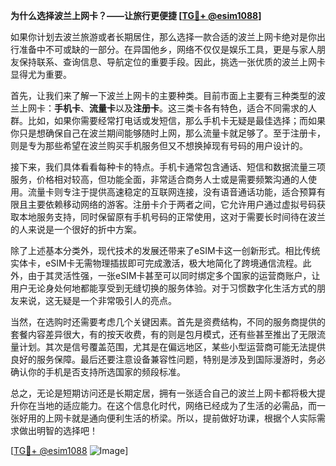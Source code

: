 **为什么选择波兰上网卡？——让旅行更便捷 [[TG💪+ @esim1088](https://t.me/s/esim1088)]**

如果你计划去波兰旅游或者长期居住，那么选择一款合适的波兰上网卡绝对是你出行准备中不可或缺的一部分。在异国他乡，网络不仅仅是娱乐工具，更是与家人朋友保持联系、查询信息、导航定位的重要手段。因此，挑选一张优质的波兰上网卡显得尤为重要。

首先，让我们来了解一下波兰上网卡的主要种类。目前市面上主要有三种类型的波兰上网卡：**手机卡**、**流量卡**以及**注册卡**。这三类卡各有特色，适合不同需求的人群。比如，如果你需要经常打电话或发短信，那么手机卡无疑是最佳选择；而如果你只是想确保自己在波兰期间能够随时上网，那么流量卡就足够了。至于注册卡，则是专为那些希望在波兰购买手机服务但又不想换掉现有号码的用户设计的。

接下来，我们具体看看每种卡的特点。手机卡通常包含通话、短信和数据流量三项服务，价格相对较高，但功能全面，非常适合商务人士或是需要频繁沟通的人使用。流量卡则专注于提供高速稳定的互联网连接，没有语音通话功能，适合预算有限且主要依赖移动网络的游客。注册卡介于两者之间，它允许用户通过虚拟号码获取本地服务支持，同时保留原有手机号码的正常使用，这对于需要长时间待在波兰的人来说是一个很好的折中方案。

除了上述基本分类外，现代技术的发展还带来了eSIM卡这一创新形式。相比传统实体卡，eSIM卡无需物理插拔即可完成激活，极大地简化了跨境通信流程。此外，由于其灵活性强，一张eSIM卡甚至可以同时绑定多个国家的运营商账户，让用户无论身处何地都能享受到无缝切换的服务体验。对于习惯数字化生活方式的朋友来说，这无疑是一个非常吸引人的亮点。

当然，在选购时还需要考虑几个关键因素。首先是资费结构，不同的服务商提供的套餐内容差异很大，有的按天收费，有的则是包月模式，还有些甚至推出了无限流量计划。其次是信号覆盖范围，尤其是在偏远地区，某些小型运营商可能无法提供良好的服务保障。最后还要注意设备兼容性问题，特别是涉及到国际漫游时，务必确认你的手机是否支持所选国家的频段标准。

总之，无论是短期访问还是长期定居，拥有一张适合自己的波兰上网卡都将极大提升你在当地的适应能力。在这个信息化时代，网络已经成为了生活的必需品，而一张好用的上网卡就是通向便利生活的桥梁。所以，提前做好功课，根据个人实际需求做出明智的选择吧！

[[TG💪+ @esim1088](https://t.me/s/esim1088) ![Image](https://i.postimg.cc/4NQfJmqS/Snipaste-2025-05-13-00-14-12.png)]
